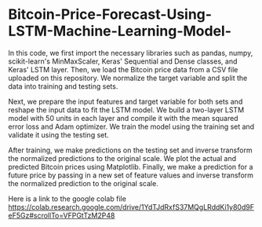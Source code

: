 # Bitcoin-Price-Forecast-Using-LSTM-Machine-Learning-Model-
In this code, we first import the necessary libraries such as pandas, numpy, scikit-learn's MinMaxScaler, Keras' Sequential and Dense classes,
and Keras' LSTM layer. Then, we load the Bitcoin price data from a CSV file uploaded on this repository. We normalize the target variable and 
split the data into training and testing sets.

Next, we prepare the input features and target variable for both sets and reshape the input data to fit the LSTM model. We build a two-layer
LSTM model with 50 units in each layer and compile it with the mean squared error loss and Adam optimizer. We train the model using the training
set and validate it using the testing set.

After training, we make predictions on the testing set and inverse transform the normalized predictions to the original scale. We plot the actual 
and predicted Bitcoin prices using Matplotlib. Finally, we make a prediction for a future price by passing in a new set of feature values and 
inverse transform the normalized prediction to the original scale.

Here is a link to the google colab file
https://colab.research.google.com/drive/1YdTJdRxfS37MQgLRddKi1y80d9FeF5Gz#scrollTo=VFPGtTzM2P48
